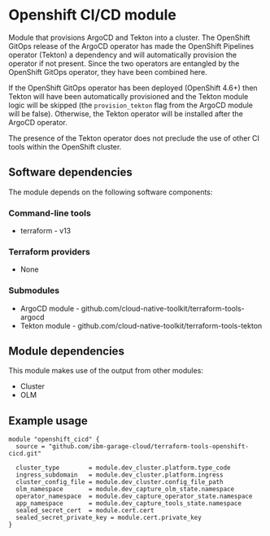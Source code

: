 # Openshift CI/CD module

Module that provisions ArgoCD and Tekton into a cluster. The OpenShift GitOps release of the ArgoCD operator has made the OpenShift Pipelines operator (Tekton) a dependency and will automatically provision the operator if not present. Since the two operators are entangled by the OpenShift GitOps operator, they have been combined here.

If the OpenShift GitOps operator has been deployed (OpenShift 4.6+) then Tekton will have been automatically provisioned and the Tekton module logic will be skipped (the `provision_tekton` flag from the ArgoCD module will be false). Otherwise, the Tekton operator will be installed after the ArgoCD operator.

The presence of the Tekton operator does not preclude the use of other CI tools within the OpenShift cluster.

## Software dependencies

The module depends on the following software components:

### Command-line tools

- terraform - v13

### Terraform providers

- None

### Submodules

- ArgoCD module - github.com/cloud-native-toolkit/terraform-tools-argocd
- Tekton module - github.com/cloud-native-toolkit/terraform-tools-tekton

## Module dependencies

This module makes use of the output from other modules:

- Cluster
- OLM

## Example usage

```hcl-terraform
module "openshift_cicd" {
  source = "github.com/ibm-garage-cloud/terraform-tools-openshift-cicd.git"

  cluster_type        = module.dev_cluster.platform.type_code
  ingress_subdomain   = module.dev_cluster.platform.ingress
  cluster_config_file = module.dev_cluster.config_file_path
  olm_namespace       = module.dev_capture_olm_state.namespace
  operator_namespace  = module.dev_capture_operator_state.namespace
  app_namespace       = module.dev_capture_tools_state.namespace
  sealed_secret_cert  = module.cert.cert
  sealed_secret_private_key = module.cert.private_key
}
```

